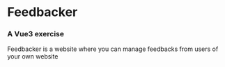 # Feedbacker
### A Vue3 exercise

Feedbacker is a website where you can manage feedbacks from users of your own website
